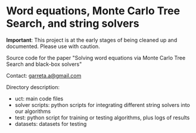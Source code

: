 # Word equations, Monte Carlo Tree Search, and string solvers

**Important**: This project is at the early stages of being cleaned up and documented. Please use with caution.

Source code for the paper "Solving word equations via Monte Carlo Tree Search and black-box solvers"

Contact: garreta.a@gmail.com

Directory description:
  - uct: main code files
  - solver scripts: python scripts for integrating different string solvers into our algorithms
  - test: python script for training or testing algorithms, plus logs of results
  - datasets: datasets for testing
  

